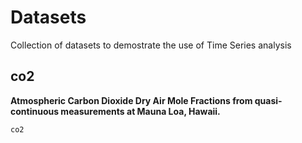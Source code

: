 # Datasets

Collection of datasets to demostrate the use of Time Series analysis

## co2
**Atmospheric Carbon Dioxide Dry Air Mole Fractions from quasi-continuous measurements at Mauna Loa, Hawaii.**
```@docs
co2
```




